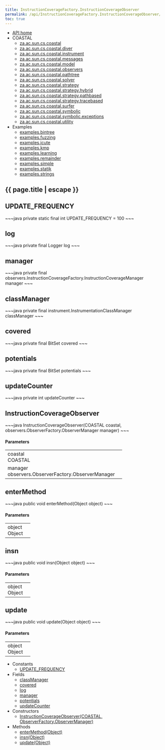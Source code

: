 ```yaml
---
title: InstructionCoverageFactory.InstructionCoverageObserver
permalink: /api/InstructionCoverageFactory.InstructionCoverageObserver/
toc: true
---
```


<section class="sidetoc">
<ul class="section-nav">
<li class="toc-entry toc-h2">
<a class="top" href="{{ '/api/' | relative_url }}">API home</a>
</li>
<li class="toc-entry toc-h2">
COASTAL<ul>
<li class="toc-entry toc-h3">
<a href="{{ '/api/za.ac.sun.cs.coastal/' | relative_url }}">za.ac.sun.cs.coastal</a></li>
<li class="toc-entry toc-h3">
<a href="{{ '/api/za.ac.sun.cs.coastal.diver/' | relative_url }}">za.ac.sun.cs.coastal.diver</a></li>
<li class="toc-entry toc-h3">
<a href="{{ '/api/za.ac.sun.cs.coastal.instrument/' | relative_url }}">za.ac.sun.cs.coastal.instrument</a></li>
<li class="toc-entry toc-h3">
<a href="{{ '/api/za.ac.sun.cs.coastal.messages/' | relative_url }}">za.ac.sun.cs.coastal.messages</a></li>
<li class="toc-entry toc-h3">
<a href="{{ '/api/za.ac.sun.cs.coastal.model/' | relative_url }}">za.ac.sun.cs.coastal.model</a></li>
<li class="toc-entry toc-h3">
<a href="{{ '/api/za.ac.sun.cs.coastal.observers/' | relative_url }}">za.ac.sun.cs.coastal.observers</a></li>
<li class="toc-entry toc-h3">
<a href="{{ '/api/za.ac.sun.cs.coastal.pathtree/' | relative_url }}">za.ac.sun.cs.coastal.pathtree</a></li>
<li class="toc-entry toc-h3">
<a href="{{ '/api/za.ac.sun.cs.coastal.solver/' | relative_url }}">za.ac.sun.cs.coastal.solver</a></li>
<li class="toc-entry toc-h3">
<a href="{{ '/api/za.ac.sun.cs.coastal.strategy/' | relative_url }}">za.ac.sun.cs.coastal.strategy</a></li>
<li class="toc-entry toc-h3">
<a href="{{ '/api/za.ac.sun.cs.coastal.strategy.hybrid/' | relative_url }}">za.ac.sun.cs.coastal.strategy.hybrid</a></li>
<li class="toc-entry toc-h3">
<a href="{{ '/api/za.ac.sun.cs.coastal.strategy.pathbased/' | relative_url }}">za.ac.sun.cs.coastal.strategy.pathbased</a></li>
<li class="toc-entry toc-h3">
<a href="{{ '/api/za.ac.sun.cs.coastal.strategy.tracebased/' | relative_url }}">za.ac.sun.cs.coastal.strategy.tracebased</a></li>
<li class="toc-entry toc-h3">
<a href="{{ '/api/za.ac.sun.cs.coastal.surfer/' | relative_url }}">za.ac.sun.cs.coastal.surfer</a></li>
<li class="toc-entry toc-h3">
<a href="{{ '/api/za.ac.sun.cs.coastal.symbolic/' | relative_url }}">za.ac.sun.cs.coastal.symbolic</a></li>
<li class="toc-entry toc-h3">
<a href="{{ '/api/za.ac.sun.cs.coastal.symbolic.exceptions/' | relative_url }}">za.ac.sun.cs.coastal.symbolic.exceptions</a></li>
<li class="toc-entry toc-h3">
<a href="{{ '/api/za.ac.sun.cs.coastal.utility/' | relative_url }}">za.ac.sun.cs.coastal.utility</a></li>
</ul>
</li>
<li class="toc-entry toc-h2">
Examples<ul>
<li class="toc-entry toc-h3">
<a href="{{ '/api/examples.bintree/' | relative_url }}">examples.bintree</a></li>
<li class="toc-entry toc-h3">
<a href="{{ '/api/examples.fuzzing/' | relative_url }}">examples.fuzzing</a></li>
<li class="toc-entry toc-h3">
<a href="{{ '/api/examples.jcute/' | relative_url }}">examples.jcute</a></li>
<li class="toc-entry toc-h3">
<a href="{{ '/api/examples.kmp/' | relative_url }}">examples.kmp</a></li>
<li class="toc-entry toc-h3">
<a href="{{ '/api/examples.learning/' | relative_url }}">examples.learning</a></li>
<li class="toc-entry toc-h3">
<a href="{{ '/api/examples.remainder/' | relative_url }}">examples.remainder</a></li>
<li class="toc-entry toc-h3">
<a href="{{ '/api/examples.simple/' | relative_url }}">examples.simple</a></li>
<li class="toc-entry toc-h3">
<a href="{{ '/api/examples.statik/' | relative_url }}">examples.statik</a></li>
<li class="toc-entry toc-h3">
<a href="{{ '/api/examples.strings/' | relative_url }}">examples.strings</a></li>
</ul>
</li>
</ul>
</section>
<section class="main class">
<h1>{{ page.title | escape }}</h1>
<h2><a class="anchor" name="UPDATE_FREQUENCY"></a>UPDATE_FREQUENCY</h2>
<div markdown="1">
~~~java
private static final int UPDATE_FREQUENCY = 100
~~~
</div>
<p>
</p>
<h2><a class="anchor" name="log"></a>log</h2>
<div markdown="1">
~~~java
private final Logger log
~~~
</div>
<p>
</p>
<h2><a class="anchor" name="manager"></a>manager</h2>
<div markdown="1">
~~~java
private final observers.InstructionCoverageFactory.InstructionCoverageManager manager
~~~
</div>
<p>
</p>
<h2><a class="anchor" name="classManager"></a>classManager</h2>
<div markdown="1">
~~~java
private final instrument.InstrumentationClassManager classManager
~~~
</div>
<p>
</p>
<h2><a class="anchor" name="covered"></a>covered</h2>
<div markdown="1">
~~~java
private final BitSet covered
~~~
</div>
<p>
</p>
<h2><a class="anchor" name="potentials"></a>potentials</h2>
<div markdown="1">
~~~java
private final BitSet potentials
~~~
</div>
<p>
</p>
<h2><a class="anchor" name="updateCounter"></a>updateCounter</h2>
<div markdown="1">
~~~java
private int updateCounter
~~~
</div>
<p>
</p>
<h2><a class="anchor" name="InstructionCoverageObserver(COASTAL, ObserverFactory.ObserverManager)"></a>InstructionCoverageObserver</h2>
<div markdown="1">
~~~java
 InstructionCoverageObserver(COASTAL coastal, observers.ObserverFactory.ObserverManager manager)
~~~
</div>
<h4>Parameters</h4>
<table class="parameters">
<tbody>
<tr>
<td>
coastal<br/><span class="paramtype">COASTAL</span></td>
<td>
</td>
</tr>
<tr>
<td>
manager<br/><span class="paramtype">observers.ObserverFactory.ObserverManager</span></td>
<td>
</td>
</tr>
</tbody>
</table>
<h2><a class="anchor" name="enterMethod(Object)"></a>enterMethod</h2>
<div markdown="1">
~~~java
public void enterMethod(Object object)
~~~
</div>
<h4>Parameters</h4>
<table class="parameters">
<tbody>
<tr>
<td>
object<br/><span class="paramtype">Object</span></td>
<td>
</td>
</tr>
</tbody>
</table>
<h2><a class="anchor" name="insn(Object)"></a>insn</h2>
<div markdown="1">
~~~java
public void insn(Object object)
~~~
</div>
<h4>Parameters</h4>
<table class="parameters">
<tbody>
<tr>
<td>
object<br/><span class="paramtype">Object</span></td>
<td>
</td>
</tr>
</tbody>
</table>
<h2><a class="anchor" name="update(Object)"></a>update</h2>
<div markdown="1">
~~~java
public void update(Object object)
~~~
</div>
<h4>Parameters</h4>
<table class="parameters">
<tbody>
<tr>
<td>
object<br/><span class="paramtype">Object</span></td>
<td>
</td>
</tr>
</tbody>
</table>
</section>
<section class="apitoc">
<ul class="section-nav">
<li class="toc-entry toc-h2">
Constants<ul>
<li class="toc-entry toc-h3">
<a href="{{ '/api/InstructionCoverageFactory.InstructionCoverageObserver/' | relative_url }}#UPDATE_FREQUENCY">UPDATE_FREQUENCY</a></li>
</ul>
</li>
<li class="toc-entry toc-h2">
Fields<ul>
<li class="toc-entry toc-h3">
<a href="{{ '/api/InstructionCoverageFactory.InstructionCoverageObserver/' | relative_url }}#classManager">classManager</a></li>
<li class="toc-entry toc-h3">
<a href="{{ '/api/InstructionCoverageFactory.InstructionCoverageObserver/' | relative_url }}#covered">covered</a></li>
<li class="toc-entry toc-h3">
<a href="{{ '/api/InstructionCoverageFactory.InstructionCoverageObserver/' | relative_url }}#log">log</a></li>
<li class="toc-entry toc-h3">
<a href="{{ '/api/InstructionCoverageFactory.InstructionCoverageObserver/' | relative_url }}#manager">manager</a></li>
<li class="toc-entry toc-h3">
<a href="{{ '/api/InstructionCoverageFactory.InstructionCoverageObserver/' | relative_url }}#potentials">potentials</a></li>
<li class="toc-entry toc-h3">
<a href="{{ '/api/InstructionCoverageFactory.InstructionCoverageObserver/' | relative_url }}#updateCounter">updateCounter</a></li>
</ul>
</li>
<li class="toc-entry toc-h2">
Constructors<ul>
<li class="toc-entry toc-h3">
<a href="{{ '/api/InstructionCoverageFactory.InstructionCoverageObserver/' | relative_url }}#InstructionCoverageObserver(COASTAL, ObserverFactory.ObserverManager)">InstructionCoverageObserver(COASTAL, ObserverFactory.ObserverManager)</a></li>
</ul>
</li>
<li class="toc-entry toc-h2">
Methods<ul>
<li class="toc-entry toc-h3">
<a href="{{ '/api/InstructionCoverageFactory.InstructionCoverageObserver/' | relative_url }}#enterMethod(Object)">enterMethod(Object)</a></li>
<li class="toc-entry toc-h3">
<a href="{{ '/api/InstructionCoverageFactory.InstructionCoverageObserver/' | relative_url }}#insn(Object)">insn(Object)</a></li>
<li class="toc-entry toc-h3">
<a href="{{ '/api/InstructionCoverageFactory.InstructionCoverageObserver/' | relative_url }}#update(Object)">update(Object)</a></li>
</ul>
</li>

</ul>
</section>
